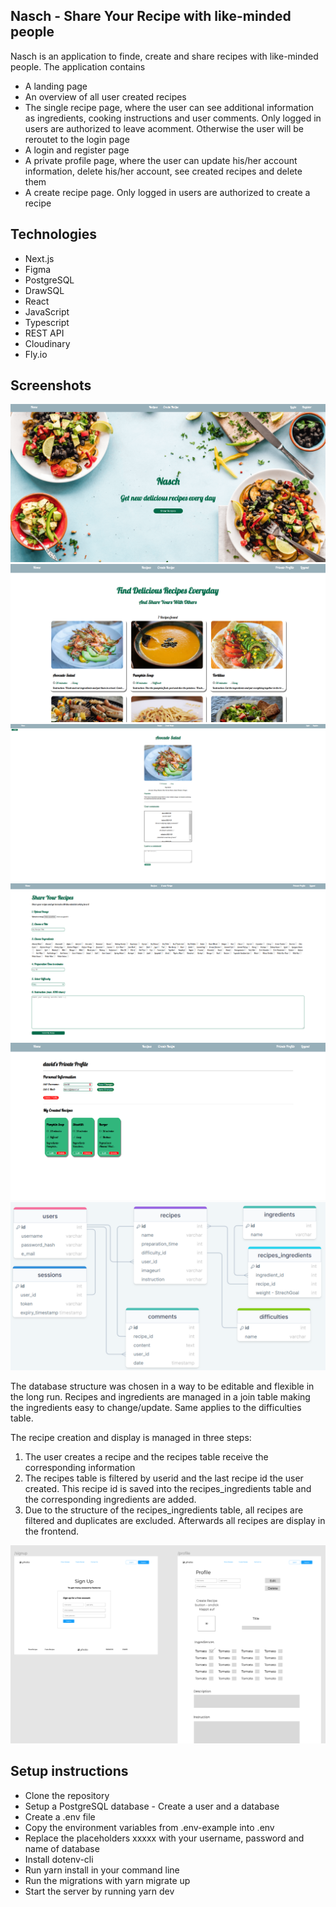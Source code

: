 ## Nasch - Share Your Recipe with like-minded people

Nasch is an application to finde, create and share recipes with like-minded people. The application contains

- A landing page
- An overview of all user created recipes
- The single recipe page, where the user can see additional information as ingredients, cooking instructions and user comments. Only logged in users are authorized to leave acomment. Otherwise the user will be reroutet to the login page
- A login and register page
- A private profile page, where the user can update his/her account information, delete his/her account, see created recipes and delete them
- A create recipe page. Only logged in users are authorized to create a recipe

## Technologies

- Next.js
- Figma
- PostgreSQL
- DrawSQL
- React
- JavaScript
- Typescript
- REST API
- Cloudinary
- Fly.io

## Screenshots

![Homepage](/public/homepage.png)
![Recipes Overview](/public/recipes.png)
![Single Recipe](/public/single%20recipe.png)
![Create Recipe](/public/Create%20Recipe.png)
![Private Profile](/public/Private%20Profile.png)
![DrawSQL Database Structure](/public/drawsql.png)

The database structure was chosen in a way to be editable and flexible in the long run. Recipes and ingredients are managed in a join table making the ingredients easy to change/update. Same applies to the difficulties table.

The recipe creation and display is managed in three steps:

1. The user creates a recipe and the recipes table receive the corresponding information
2. The recipes table is filtered by userid and the last recipe id the user created. This recipe id is saved into the recipes_ingredients table and the corresponding ingredients are added.
3. Due to the structure of the recipes_ingredients table, all recipes are filtered and duplicates are excluded. Afterwards all recipes are display in the frontend.

![Figma Wireframes](/public/figma.png)

## Setup instructions

- Clone the repository
- Setup a PostgreSQL database - Create a user and a database
- Create a .env file
- Copy the environment variables from .env-example into .env
- Replace the placeholders xxxxx with your username, password and name of database
- Install dotenv-cli
- Run yarn install in your command line
- Run the migrations with yarn migrate up
- Start the server by running yarn dev
